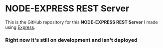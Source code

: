 # NODE-EXPRESS REST Server

This is the GitHub repository for this **NODE-EXPRESS REST Server** I made using [Express](https://expressjs.com/es/).

### Right now it's still on development and isn't deployed